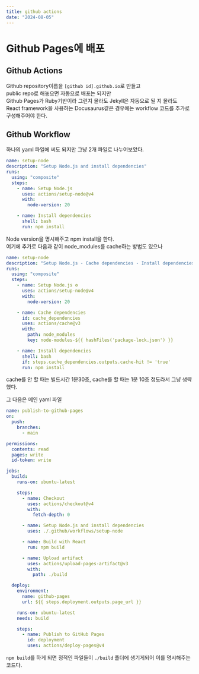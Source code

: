 ```yaml
---
title: github actions
date: "2024-08-05"
---
```

# Github Pages에 배포
## Github Actions
Github repository이름을 `[github id].github.io`로 만들고  
public repo로 해놓으면 자동으로 배포는 되지만  
Github Pages가 Ruby기반이라 그런지 몰라도 Jekyll은 자동으로 될 지 몰라도  
React framework을 사용하는 Docusaurus같은 경우에는 workflow 코드를 추가로 구성해주어야 한다.

## Github Workflow
하나의 yaml 파일에 써도 되지만 그냥 2개 파일로 나누어보았다.  

```yaml title=".github/workflows/setup-node/action.yml" showLineNumbers
name: setup-node
description: "Setup Node.js and install dependencies"
runs:
  using: "composite"
  steps:
    - name: Setup Node.js
      uses: actions/setup-node@v4
      with:
        node-version: 20

    - name: Install dependencies
      shell: bash
      run: npm install
```

Node version을 명시해주고 npm install을 한다.  
여기에 추가로 다음과 같이 node_modules를 cache하는 방법도 있으나  

```yaml title="이것도 가능하지만 생략"
name: setup-node
description: "Setup Node.js - Cache dependencies - Install dependencies"
runs:
  using: "composite"
  steps:
    - name: Setup Node.js ⚙️
      uses: actions/setup-node@v4
      with:
        node-version: 20

    - name: Cache dependencies
      id: cache_dependencies
      uses: actions/cache@v3
      with:
        path: node_modules
        key: node-modules-${{ hashFiles('package-lock.json') }}

    - name: Install dependencies
      shell: bash
      if: steps.cache_dependencies.outputs.cache-hit != 'true'
      run: npm install
```

cache를 안 할 때는 빌드시간 1분30초, cache를 할 때는 1분 10초 정도라서 그냥 생략했다.

그 다음은 메인 yaml 파일  

```yaml title=".github/workflows/publish.yml" showLineNumbers
name: publish-to-github-pages
on:
  push:
    branches:
      - main

permissions:
  contents: read
  pages: write
  id-token: write

jobs:
  build:
    runs-on: ubuntu-latest

    steps:
      - name: Checkout
        uses: actions/checkout@v4
        with:
          fetch-depth: 0

      - name: Setup Node.js and install dependencies
        uses: ./.github/workflows/setup-node

      - name: Build with React
        run: npm build

      - name: Upload artifact
        uses: actions/upload-pages-artifact@v3
        with:
          path: ./build

  deploy:
    environment:
      name: github-pages
      url: ${{ steps.deployment.outputs.page_url }}

    runs-on: ubuntu-latest
    needs: build

    steps:
      - name: Publish to GitHub Pages
        id: deployment
        uses: actions/deploy-pages@v4
```

`npm build`를 하게 되면 정적인 파일들이 `./build` 폴더에 생기게되어 이를 명시해주는 코드다.